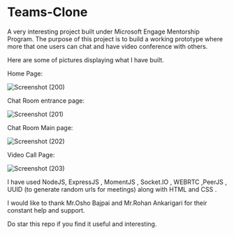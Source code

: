 
# Teams-Clone
A very interesting project built under Microsoft Engage Mentorship Program.
The purpose of this project is to build a working prototype where more that one users can chat and have video conference with others.

Here are some of pictures displaying what I have built.

Home Page:

![Screenshot (200)](https://user-images.githubusercontent.com/58587542/125223739-e4464580-e2e9-11eb-8c94-3dc3a333519f.png)


Chat Room entrance page: 

![Screenshot (201)](https://user-images.githubusercontent.com/58587542/125223838-0fc93000-e2ea-11eb-9c9c-b6f2b120dc5e.png)


Chat Room Main page:

![Screenshot (202)](https://user-images.githubusercontent.com/58587542/125223782-f7f1ac00-e2e9-11eb-938e-e1f23362c249.png)


Video Call Page:

![Screenshot (203)](https://user-images.githubusercontent.com/58587542/125223823-08098b80-e2ea-11eb-9b6d-c4d567106adb.png)

I have used NodeJS, ExpressJS , MomentJS , Socket.IO , WEBRTC ,PeerJS , UUID (to generate random urls for meetings) along with HTML and CSS .

I would like to thank Mr.Osho Bajpai and Mr.Rohan Ankarigari for their constant help and support.

Do star this repo if you find it useful and interesting.
